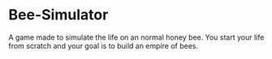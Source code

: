 # Bee-Simulator
A game made to simulate the life on an normal honey bee. You start your life from scratch and your goal is to build an empire of bees.